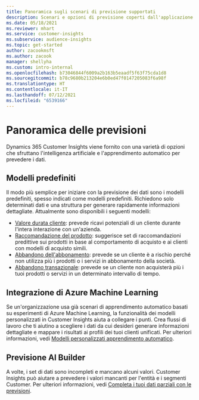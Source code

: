 ```yaml
---
title: Panoramica sugli scenari di previsione supportati
description: Scenari e opzioni di previsione coperti dall'applicazione Dynamics 365 Customer Insights.
ms.date: 05/18/2021
ms.reviewer: mhart
ms.service: customer-insights
ms.subservice: audience-insights
ms.topic: get-started
author: zacookmsft
ms.author: zacook
manager: shellyha
ms.custom: intro-internal
ms.openlocfilehash: b73046844f6009a2b163b5eaadf5f63f75cda1d8
ms.sourcegitcommit: b78c9680b213204e6b0ed47f0147205083f6a98f
ms.translationtype: HT
ms.contentlocale: it-IT
ms.lasthandoff: 07/12/2021
ms.locfileid: "6539166"
---
```

# <a name="predictions-overview"></a>Panoramica delle previsioni

Dynamics 365 Customer Insights viene fornito con una varietà di opzioni che sfruttano l'intelligenza artificiale e l'apprendimento automatico per prevedere i dati. 

## <a name="out-of-box-models"></a>Modelli predefiniti

Il modo più semplice per iniziare con la previsione dei dati sono i modelli predefiniti, spesso indicati come modelli predefiniti. Richiedono solo determinati dati e una struttura per generare rapidamente informazioni dettagliate. Attualmente sono disponibili i seguenti modelli: 
- [Valore durata cliente](predict-customer-lifetime-value.md): prevede ricavi potenziali di un cliente durante l'intera interazione con un'azienda. 
- [Raccomandazione del prodotto](predict-product-recommendation.md): suggerisce set di raccomandazioni predittive sui prodotti in base al comportamento di acquisto e ai clienti con modelli di acquisto simili.
- [Abbandono dell'abbonamento](predict-subscription-churn.md): prevede se un cliente è a rischio perché non utilizza più i prodotti o i servizi in abbonamento della società.
- [Abbandono transazionale](predict-transactional-churn.md): prevede se un cliente non acquisterà più i tuoi prodotti o servizi in un determinato intervallo di tempo.

## <a name="azure-machine-learning-integration"></a>Integrazione di Azure Machine Learning

Se un'organizzazione usa già scenari di apprendimento automatico basati su esperimenti di Azure Machine Learning, la funzionalità dei modelli personalizzati in Customer Insights aiuta a collegare i punti. Crea flussi di lavoro che ti aiutino a scegliere i dati da cui desideri generare informazioni dettagliate e mappare i risultati ai profili dei tuoi clienti unificati. Per ulteriori informazioni, vedi [Modelli personalizzati apprendimento automatico](custom-models.md).

## <a name="ai-builder-prediction"></a>Previsione AI Builder

A volte, i set di dati sono incompleti e mancano alcuni valori. Customer Insights può aiutare a prevedere i valori mancanti per l'entità e i segmenti Customer. Per ulteriori informazioni, vedi [Completa i tuoi dati parziali con le previsioni](predictions.md).
